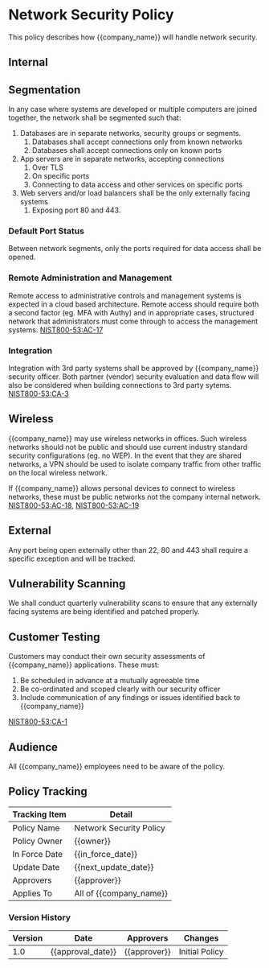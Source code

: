 # Network Security Policy

This policy describes how {{company_name}} will handle network security.

## Internal

## Segmentation

In any case where systems are developed or multiple computers are joined together, the network shall be segmented such that:

1. Databases are in separate networks, security groups or segments.
    1. Databases shall accept connections only from known networks
    1. Databases shall accept connections only on known ports
1. App servers are in separate networks, accepting connections
    1. Over TLS
    1. On specific ports
    1. Connecting to data access and other services on specific ports
1. Web servers and/or load balancers shall be the only externally facing systems
    1. Exposing port 80 and 443.

### Default Port Status

Between network segments, only the ports required for data access shall be opened.

### Remote Administration and Management

Remote access to administrative controls and management systems is expected in a cloud based architecture.  Remote access should require both a second factor (eg. MFA with Authy) and in appropriate cases, structured network that administrators must come through to access the management systems.  [NIST800-53:AC-17](https://nvd.nist.gov/800-53/Rev4/control/AC-17)

### Integration

Integration with 3rd party systems shall be approved by {{company_name}} security officer.  Both partner (vendor) security evaluation and data flow will also be considered when building connections to 3rd party sytems.  [NIST800-53:CA-3](https://nvd.nist.gov/800-53/Rev4/control/CA-3)

## Wireless

{{company_name}} may use wireless networks in offices.  Such wireless networks should not be public and should use current industry standard security configurations (eg. no WEP).  In the event that they are shared networks, a VPN should be used to isolate company traffic from other traffic on the local wireless network.  

If {{company_name}} allows personal devices to connect to wireless networks, these must be public networks not the company internal network.
[NIST800-53:AC-18](https://nvd.nist.gov/800-53/Rev4/control/AC-18),
[NIST800-53:AC-19](https://nvd.nist.gov/800-53/Rev4/control/AC-19)

## External

Any port being open externally other than 22, 80 and 443 shall require a specific exception and will be tracked.

## Vulnerability Scanning

We shall conduct quarterly vulnerability scans to ensure that any externally facing systems are being identified and patched properly.

## Customer Testing

Customers may conduct their own security assessments of {{company_name}} applications. These must:

1. Be scheduled in advance at a mutually agreeable time
1. Be co-ordinated and scoped clearly with our security officer
1. Include communication of any findings or issues identified back to {{company_name}}

[NIST800-53:CA-1](https://nvd.nist.gov/800-53/Rev4/control/CA-1)

## Audience

All {{company_name}} employees need to be aware of the policy.

## Policy Tracking

| Tracking Item   | Detail |
|-----------------|--------|
| Policy Name     | Network Security Policy |
| Policy Owner    | {{owner}}  |
| In Force Date   | {{in_force_date}} |
| Update Date     | {{next_update_date}} |
| Approvers       | {{approver}} |
| Applies To      | All of {{company_name}} |

### Version History

| Version | Date | Approvers | Changes |
|--|--|--|--|
| 1.0 | {{approval_date}} | {{approver}} | Initial Policy |